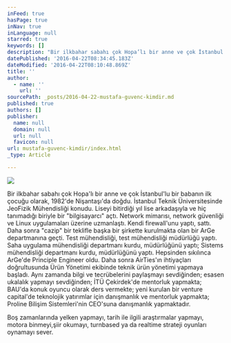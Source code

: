 ```yaml
---
inFeed: true
hasPage: true
inNav: true
inLanguage: null
starred: true
keywords: []
description: "Bir ilkbahar sabahı çok Hopa’lı bir anne ve çok İstanbul’lu bir babanın ilk çocuğu olarak, 1982’de Nişantaşı’da doğdu. İstanbul Teknik Üniversitesinde JeoFizik Mühendisliği konudu. Liseyi bitirdiği yıl lise arkadaşıyla ve hiç tanımadığı biriyle bir “bilgisayarcı” açtı. Network mimarısı, network güvenliği ve Linux uygulamaları üzerine uzmanlaştı. Kendi firewall’unu yaptı, sattı. Daha sonra “cazip” bir teklifle başka bir şirkette kurulmakta olan bir ArGe departmanına geçti. Test mühendisliği, test mühendisliği müdürlüğü yaptı. Saha uygulama mühendisliği departmanı kurdu, müdürlüğünü yaptı; Sistems mühendisliği departmanı kurdu, müdürlüğünü yaptı. Hepsinden sıkılınca ArGe’de Principle Engineer oldu. Daha sonra AirTies’ın ihtiyaçları doğrultusunda Ürün Yönetimi ekibinde teknik ürün yönetimi yapmaya başladı. Aynı zamanda bilgi ve tecrübelerini paylaşmayı sevdiğinden; esasen ukalalık yapmayı sevdiğinden; İTÜ Çekirdek’de mentorluk yapmakta; BAU’da konuk oyuncu olarak ders vermekte; yeni kurulan bir venture capital’de teknolojik yatırımlar için danışmanlık ve mentorluk yapmakta; Proline Bilişim Sistemleri'nin CEO'suna danışmanlık yapmaktadır."
datePublished: '2016-04-22T08:34:45.183Z'
dateModified: '2016-04-22T08:10:48.869Z'
title: ''
author:
  - name: ''
    url: ''
sourcePath: _posts/2016-04-22-mustafa-guvenc-kimdir.md
published: true
authors: []
publisher:
  name: null
  domain: null
  url: null
  favicon: null
url: mustafa-guvenc-kimdir/index.html
_type: Article

---
```

![](https://the-grid-user-content.s3-us-west-2.amazonaws.com/0bae79aa-9176-43d5-aac7-71e01851e625.png)

Bir ilkbahar sabahı çok Hopa'lı bir anne ve çok İstanbul'lu bir babanın ilk çocuğu olarak, 1982'de Nişantaşı'da doğdu. İstanbul Teknik Üniversitesinde JeoFizik Mühendisliği konudu. Liseyi bitirdiği yıl lise arkadaşıyla ve hiç tanımadığı biriyle bir "bilgisayarcı" açtı. Network mimarısı, network güvenliği ve Linux uygulamaları üzerine uzmanlaştı. Kendi firewall'unu yaptı, sattı. Daha sonra "cazip" bir teklifle başka bir şirkette kurulmakta olan bir ArGe departmanına geçti. Test mühendisliği, test mühendisliği müdürlüğü yaptı. Saha uygulama mühendisliği departmanı kurdu, müdürlüğünü yaptı; Sistems mühendisliği departmanı kurdu, müdürlüğünü yaptı. Hepsinden sıkılınca ArGe'de Principle Engineer oldu. Daha sonra AirTies'ın ihtiyaçları doğrultusunda Ürün Yönetimi ekibinde teknik ürün yönetimi yapmaya başladı. Aynı zamanda bilgi ve tecrübelerini paylaşmayı sevdiğinden; esasen ukalalık yapmayı sevdiğinden; İTÜ Çekirdek'de mentorluk yapmakta; BAU'da konuk oyuncu olarak ders vermekte; yeni kurulan bir venture capital'de teknolojik yatırımlar için danışmanlık ve mentorluk yapmakta; Proline Bilişim Sistemleri'nin CEO'suna danışmanlık yapmaktadır.

Boş zamanlarında yelken yapmayı, tarih ile ilgili araştırmalar yapmayı, motora binmeyi,şiir okumayı, turnbased ya da realtime strateji oyunları oynamayı sever.